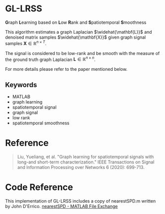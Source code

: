 # GL-LRSS
**G**raph **L**earning based on **L**ow **R**ank and **S**patiotemporal **S**moothness

This algorithm estimates a graph Laplacian $\widehat{\mathbf{L}}$ and denoised matrix samples $\widehat{\mathbf{X}}$ given graph signal samples $\mathbf{X}\in\mathbb{R}^{n\times T}$.

The signal is considered to be low-rank and be smooth with the measure of the ground truth graph Laplacian $\mathbf{L}\in\mathbb{R}^{n\times n}$.

For more details please refer to the paper mentioned below.
## Keywords
- MATLAB
- graph learning
- spatiotemporal signal
- graph signal
- low rank
- spatiotemporal smoothness

# Reference
> Liu, Yueliang, et al. "Graph learning for spatiotemporal signals with long-and short-term characterization." IEEE Transactions on Signal and Information Processing over Networks 6 (2020): 699-713.

# Code Reference
This implementation of GL-LRSS includes a copy of nearestSPD.m written by John D'Errico. 
[nearestSPD - MATLAB File Exchange](https://ww2.mathworks.cn/matlabcentral/fileexchange/42885-nearestspd?s_tid=srchtitle)

